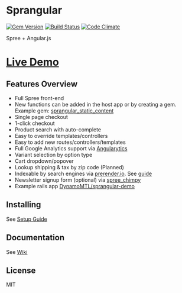 # Sprangular

[![Gem Version](https://badge.fury.io/rb/sprangular.svg)](http://badge.fury.io/rb/sprangular)
[![Build Status](https://api.travis-ci.org/sprangular/sprangular.png)](https://travis-ci.org/sprangular/sprangular)
[![Code Climate](https://codeclimate.com/github/sprangular/sprangular.png)](https://codeclimate.com/github/sprangular/sprangular)

Spree + Angular.js

# [Live Demo](http://sprangular-demo.herokuapp.com)

## Features Overview

- Full Spree front-end
- New functions can be added in the host app or by creating a gem. Example gem: [sprangular_static_content](https://github.com/sprangular/sprangular_static_content)
- Single page checkout
- 1-click checkout
- Product search with auto-complete
- Easy to override templates/controllers
- Easy to add new routes/controllers/templates
- Full Google Analytics support via [Angularytics](https://github.com/mgonto/angularytics)
- Variant selection by option type
- Cart dropdown/popover
- Lookup shipping & tax by zip code (Planned)
- Indexable by search engines via [prerender.io](http://prerender.io). See [guide](https://github.com/sprangular/sprangular/wiki/prerendering)
- Newsletter signup form (optional) via [spree_chimpy](https://github.com/DynamoMTL/spree_chimpy)
- Example rails app [DynamoMTL/sprangular-demo](https://github.com/sprangular/sprangular-demo)

## Installing

See [Setup Guide](https://github.com/DynamoMTL/sprangular/wiki/setup-guide)

## Documentation

See [Wiki](https://github.com/DynamoMTL/sprangular/wiki)

## License

MIT
